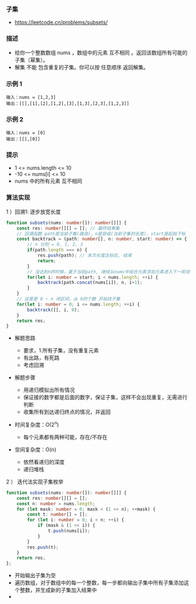### 子集

- https://leetcode.cn/problems/subsets/

### 描述

- 给你一个整数数组 nums ，数组中的元素 互不相同 。返回该数组所有可能的子集（幂集）。
- 解集 不能 包含重复的子集。你可以按 任意顺序 返回解集。

### 示例 1

```
输入：nums = [1,2,3]
输出：[[],[1],[2],[1,2],[3],[1,3],[2,3],[1,2,3]]
```

### 示例 2

```
输入：nums = [0]
输出：[[],[0]]
```

### 提示

- 1 <= nums.length <= 10
- -10 <= nums[i] <= 10
- nums 中的所有元素 互不相同

### 算法实现

1 ）回溯1: 逐步放宽长度

```ts
function subsets(nums: number[]): number[][] {
    const res: number[][] = []; // 最终结果集
    // 回溯函数 path是当前子集(路径)，n是层级(当前子集的长度)，start是起始下标
    const backtrack = (path: number[], n: number, start: number) => {
        // n 分别 = 0, 1, 2, 3
        if(path.length === n) {
            res.push(path); // 本次长度达标后, 结束
            return;
        }
        // 没达到n的时候，基于当前path, 继续从nums中组合元素添加元素进入下一轮验证
        for(let i: number = start; i < nums.length; ++i) {
            backtrack(path.concat(nums[i]), n, i+1);
        }
    }
    // 这里是 0 ~ n 闭区间，从 0的个数 开始找子集
    for(let i: number = 0; i <= nums.length; ++i) {
        backtrack([], i, 0);
    }
    return res;
}
```

- 解题思路
    * 要求，1.所有子集，没有重复元素
    * 有出路，有死路
    * 考虑回溯

- 解题步骤
    * 用递归模拟出所有情况
    * 保证接的数字都是后面的数字，保证子集，这样不会出现重复，无需进行判断
    * 收集所有到达递归终点的情况，并返回

- 时间复杂度：O($2^n$)
    * 每个元素都有两种可能，存在/不存在
- 空间复杂度：O(n)
    * 依然看递归的深度
    * 递归堆栈

2 ） 迭代法实现子集枚举

```ts
function subsets(nums: number[]): number[][] {
    const res: number[][] = [];
    const n: number = nums.length;
    for (let mask: number = 0; mask < (1 << n); ++mask) {
        const t: number[] = [];
        for (let i: number = 0; i < n; ++i) {
            if (mask & (1 << i)) {
                t.push(nums[i]);
            }
        }
        res.push(t);
    }
    return res;
};
```

- 开始输出子集为空
- 遍历数组，对于数组中的每一个整数，每一步都向输出子集中所有子集添加这个整数，并生成新的子集加入结果中
- 